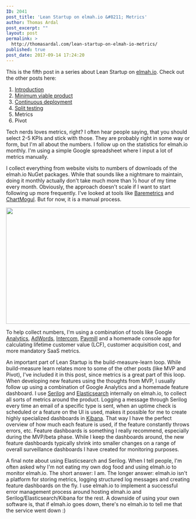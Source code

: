 ```yaml
---
ID: 2041
post_title: 'Lean Startup on elmah.io &#8211; Metrics'
author: Thomas Ardal
post_excerpt: ""
layout: post
permalink: >
  http://thomasardal.com/lean-startup-on-elmah-io-metrics/
published: true
post_date: 2017-09-14 17:24:20
---
```

This is the fifth post in a series about Lean Startup on <a href="https://elmah.io/">elmah.io</a>. Check out the other posts here:

<ol>
<li><a href="http://thomasardal.com/lean-startup-on-elmah-io-introduction/">Introduction</a></li>
<li><a href="http://thomasardal.com/lean-startup-on-elmah-io-minimum-viable-product/">Minimum viable product</a></li>
<li><a href="http://thomasardal.com/lean-startup-on-elmah-io-continuous-deployment/">Continuous deployment</a></li>
<li><a href="http://thomasardal.com/lean-startup-on-elmah-io-split-testing/">Split testing</a></li>
<li>Metrics</li>
<li>Pivot</li>
</ol>

Tech nerds loves metrics, right? I often hear people saying, that you should select 2-5 KPIs and stick with those. They are probably right in some way or form, but I'm all about the numbers. I follow up on the statistics for elmah.io monthly. I'm using a simple Google spreadsheet where I input a lot of metrics manually.

I collect everything from website visits to numbers of downloads of the elmah.io NuGet packages. While that sounds like a nightmare to maintain, doing it monthly actually don't take much more than ½ hour of my time every month. Obviously, the approach doesn't scale if I want to start following up more frequently. I've looked at tools like <a href="https://baremetrics.com/" target="_blank">Baremetrics</a> and <a href="https://chartmogul.com/" target="_blank">ChartMogul</a>. But for now, it is a manual process.

<img src="http://thomasardal.com/wp-content/uploads/2017/09/saas_charts-768x318.png" alt="" width="768" height="318" class="aligncenter size-medium_large wp-image-2065" />

To help collect numbers, I'm using a combination of tools like Google <a href="https://analytics.google.com/" target="_blank">Analytics</a>, <a href="https://adwords.google.com/home/" target="_blank">AdWords</a>, <a href="https://www.intercom.com/" target="_blank">Intercom</a>, <a href="https://www.paymill.com/" target="_blank">Paymill</a> and a homemade console app for calculating lifetime customer value (LCF), customer acquisition cost, and more mandatory SaaS metrics.

An important part of Lean Startup is the build-measure-learn loop. While build-measure learn relates more to some of the other posts (like MVP and Pivot), I've included it in this post, since metrics is a great part of this loop. When developing new features using the thoughts from MVP, I usually follow up using a combination of Google Analytics and a homemade feature dashboard. I use <a href="https://serilog.net/" target="_blank">Serilog</a> and <a href="https://www.elastic.co/products/elasticsearch" target="_blank">Elasticsearch</a> internally on elmah.io, to collect all sorts of metrics around the product. Logging a message through Serilog every time an email of a specific type is sent, when an uptime check is scheduled or a feature on the UI is used, makes it possible for me to create highly specialized dashboards in <a href="https://www.elastic.co/products/kibana" target="_blank">Kibana</a>. That way I have the perfect overview of how much each feature is used, if the feature constantly throws errors, etc. Feature dashboards is something I really recommend, especially during the MVP/beta phase. While I keep the dashboards around, the new feature dashboards typically shrink into smaller changes on a range of overall surveillance dashboards I have created for monitoring purposes.

A final note about using Elasticsearch and Serilog. When I tell people, I'm often asked why I'm not eating my own dog food and using elmah.io to monitor elmah.io. The short answer: I am. The longer answer: elmah.io isn't a platform for storing metrics, logging structured log messages and creating feature dashboards on the fly. I use elmah.io to implement a successful error management process around hosting elmah.io and Serilog/Elasticsearch/Kibana for the rest. A downside of using your own software is, that if elmah.io goes down, there's no elmah.io to tell me that the service went down :)